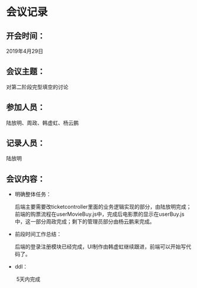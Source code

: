 # 会议记录

## 开会时间：

2019年4月29日

## 会议主题：

对第二阶段完型填空的讨论

## 参加人员：

陆放明、周政、韩虚虹、杨云鹏

## 记录人员：

陆放明

## 会议内容：

- 明确整体任务：

  ​	后端主要需要改ticketcontroller里面的业务逻辑实现的部分，由陆放明完成；前端的购票流程在userMovieBuy.js中，完成后电影票的显示在userBuy.js中，这一部分周政完成；剩下的管理员部分由杨云鹏来完成。

- 前段时间工作总结：

  ​	后端的登录注册模块已经完成，UI制作由韩虚虹继续跟进，前端可以开始写代码了。

- ddl：

  ​	5天内完成